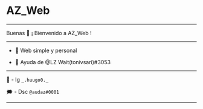 # AZ_Web


-------------------------------------------------


Buenas 👋 ¡ Bienvenido a AZ_Web !


-------------------------------------------------


- 💙 Web simple y personal


- 🌊 Ayuda de @LZ Wait(tonivsari)#3053


-------------------------------------------------


📸 - Ig `_.huugo0._`


🗯 - Dsc `@audaz#0001`


-------------------------------------------------

